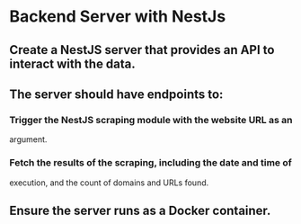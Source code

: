 # Backend Server with NestJs

## Create a NestJS server that provides an API to interact with the data.

## The server should have endpoints to:
### Trigger the NestJS scraping module with the website URL as an
argument.
### Fetch the results of the scraping, including the date and time of
execution, and the count of domains and URLs found.

## Ensure the server runs as a Docker container.